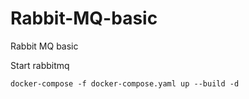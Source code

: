 # Rabbit-MQ-basic
Rabbit MQ basic

Start rabbitmq
```
docker-compose -f docker-compose.yaml up --build -d
```